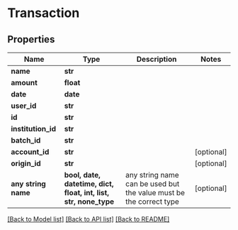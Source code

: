 # Transaction


## Properties
Name | Type | Description | Notes
------------ | ------------- | ------------- | -------------
**name** | **str** |  | 
**amount** | **float** |  | 
**date** | **date** |  | 
**user_id** | **str** |  | 
**id** | **str** |  | 
**institution_id** | **str** |  | 
**batch_id** | **str** |  | 
**account_id** | **str** |  | [optional] 
**origin_id** | **str** |  | [optional] 
**any string name** | **bool, date, datetime, dict, float, int, list, str, none_type** | any string name can be used but the value must be the correct type | [optional]

[[Back to Model list]](../README.md#documentation-for-models) [[Back to API list]](../README.md#documentation-for-api-endpoints) [[Back to README]](../README.md)


